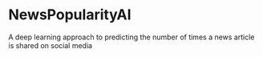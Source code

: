 # NewsPopularityAI
A deep learning approach to predicting the number of times a news article is shared on social media 

